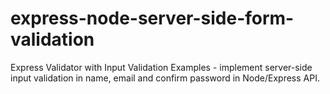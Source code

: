 # express-node-server-side-form-validation

Express Validator  with Input Validation Examples - implement server-side input validation in name, email and confirm password in Node/Express API.

